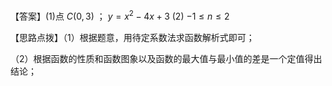 【答案】(1)点 $C ( 0 { , } 3 )$ ； $y = x ^ { 2 } - 4 x + 3$ (2) $- 1 \leq n \leq 2$

【思路点拨】（1）根据题意，用待定系数法求函数解析式即可；

（2）根据函数的性质和函数图象以及函数的最大值与最小值的差是一个定值得出结论；
